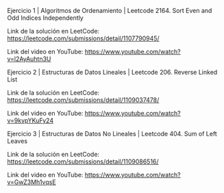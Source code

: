 Ejercicio 1 | Algoritmos de Ordenamiento | Leetcode 2164. Sort Even and Odd Indices Independently

Link de la solución en LeetCode: https://leetcode.com/submissions/detail/1107790945/

Link del video en YouTube: https://www.youtube.com/watch?v=l2AyAuhtn3U


Ejercicio 2 | Estructuras de Datos Lineales | Leetcode 206. Reverse Linked List

Link de la solución en LeetCode: https://leetcode.com/submissions/detail/1109037478/

Link del video en YouTube: https://www.youtube.com/watch?v=9kvpYKuFy24


Ejercicio 3 | Estructuras de Datos No Lineales | Leetcode 404. Sum of Left Leaves

Link de la solución en LeetCode: https://leetcode.com/submissions/detail/1109086516/

Link del video en YouTube: https://www.youtube.com/watch?v=GwZ3Mh1vqsE
